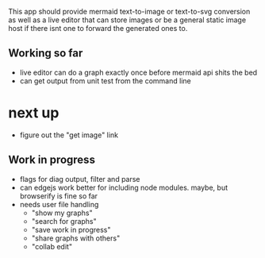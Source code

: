 This app should provide mermaid text-to-image or text-to-svg conversion as well as a live editor that can store images
or be a general static image host if there isnt one to forward the generated ones to.

## Working so far
-  live editor can do a graph exactly once before mermaid api shits the bed
- can get output from unit test from the command line

# next up
 - figure out the "get image" link
 

## Work in progress

- flags for diag output, filter and parse
- can edgejs work better for including node modules. maybe, but browserify is fine so far
- needs user file handling
  - "show my graphs"
  - "search for graphs"
  - "save work in progress"
  - "share graphs with others"
  - "collab edit"